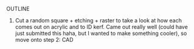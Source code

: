 OUTLINE
1) Cut a random square + etching + raster to take a look at how each comes out on acrylic and to ID kerf. Came out really well (could have just submitted this haha, but I wanted to make something cooler), so move onto step 2: CAD